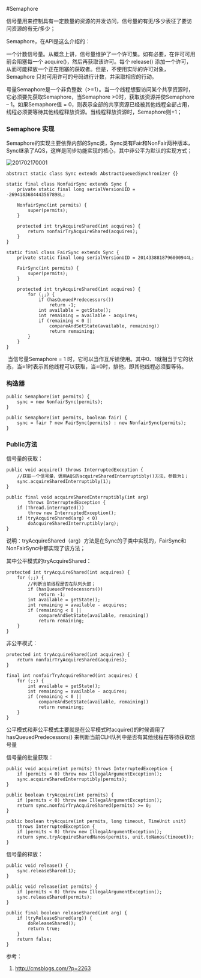 #Semaphore

信号量用来控制具有一定数量的资源的并发访问，信号量的有无/多少表征了要访问资源的有无/多少；

Semaphore，在API是这么介绍的：

​	一个计数信号量。从概念上讲，信号量维护了一个许可集。如有必要，在许可可用前会阻塞每一个 acquire()，然后再获取该许可。每个 release() 添加一个许可，从而可能释放一个正在阻塞的获取者。但是，不使用实际的许可对象，Semaphore 只对可用许可的号码进行计数，并采取相应的行动。

​	号量Semaphore是一个非负整数（>=1）。当一个线程想要访问某个共享资源时，它必须要先获取Semaphore，当Semaphore >0时，获取该资源并使Semaphore – 1。如果Semaphore值 = 0，则表示全部的共享资源已经被其他线程全部占用，线程必须要等待其他线程释放资源。当线程释放资源时，Semaphore则+1；

### Semaphore 实现

Semaphore的实现主要依靠内部的Sync类，Sync类有Fair和NonFair两种版本，Sync继承了AQS，这样是同步功能实现的核心，其中非公平为默认的实现方式；

![201702170001](http://cmsblogs.qiniudn.com/wp-content/uploads/2017/05/201702170001_thumb.jpg)

```
abstract static class Sync extends AbstractQueuedSynchronizer {}

static final class NonfairSync extends Sync {
    private static final long serialVersionUID = -2694183684443567898L;

    NonfairSync(int permits) {
        super(permits);
    }

    protected int tryAcquireShared(int acquires) {
        return nonfairTryAcquireShared(acquires);
    }
}

static final class FairSync extends Sync {
    private static final long serialVersionUID = 2014338818796000944L;

    FairSync(int permits) {
        super(permits);
    }

    protected int tryAcquireShared(int acquires) {
        for (;;) {
            if (hasQueuedPredecessors())
                return -1;
            int available = getState();
            int remaining = available - acquires;
            if (remaining < 0 ||
                compareAndSetState(available, remaining))
                return remaining;
        }
    }
}
```

​	当信号量Semaphore = 1 时，它可以当作互斥锁使用。其中0、1就相当于它的状态，当=1时表示其他线程可以获取，当=0时，排他，即其他线程必须要等待。

### 构造器

```
public Semaphore(int permits) {
    sync = new NonfairSync(permits);
}

public Semaphore(int permits, boolean fair) {
    sync = fair ? new FairSync(permits) : new NonfairSync(permits);
}
```

### Public方法

信号量的获取：

```
public void acquire() throws InterruptedException {
	//获取一个信号量，调用AQS的acquireSharedInterruptibly()方法，参数为1；
	sync.acquireSharedInterruptibly(1);
}

public final void acquireSharedInterruptibly(int arg)
        throws InterruptedException {
    if (Thread.interrupted())
        throw new InterruptedException();
    if (tryAcquireShared(arg) < 0)
        doAcquireSharedInterruptibly(arg);
}
```

说明：tryAcquireShared（arg）方法是在Sync的子类中实现的，FairSync和NonFairSync中都实现了该方法；

其中公平模式的tryAcquireShared：

```
protected int tryAcquireShared(int acquires) {
    for (;;) {
    	//判断当前线程是否在队列头部；
        if (hasQueuedPredecessors())
            return -1;
        int available = getState();
        int remaining = available - acquires;
        if (remaining < 0 ||
            compareAndSetState(available, remaining))
            return remaining;
    }
}
```

非公平模式：

```
protected int tryAcquireShared(int acquires) {
    return nonfairTryAcquireShared(acquires);
}

final int nonfairTryAcquireShared(int acquires) {
    for (;;) {
        int available = getState();
        int remaining = available - acquires;
        if (remaining < 0 ||
            compareAndSetState(available, remaining))
            return remaining;
    }
}
```

公平模式和非公平模式主要就是在公平模式时acquire()的时候调用了 hasQueuedPredecessors() 来判断当前CLH队列中是否有其他线程在等待获取信号量

信号量的批量获取：

```
public void acquire(int permits) throws InterruptedException {
    if (permits < 0) throw new IllegalArgumentException();
    sync.acquireSharedInterruptibly(permits);
}
```

```
public boolean tryAcquire(int permits) {
    if (permits < 0) throw new IllegalArgumentException();
    return sync.nonfairTryAcquireShared(permits) >= 0;
}

public boolean tryAcquire(int permits, long timeout, TimeUnit unit)
    throws InterruptedException {
    if (permits < 0) throw new IllegalArgumentException();
    return sync.tryAcquireSharedNanos(permits, unit.toNanos(timeout));
}
```

信号量的释放：

```
public void release() {
	sync.releaseShared(1);
}
```

```
public void release(int permits) {
	if (permits < 0) throw new IllegalArgumentException();
	sync.releaseShared(permits);
}

public final boolean releaseShared(int arg) {
    if (tryReleaseShared(arg)) {
        doReleaseShared();
        return true;
    }
    return false;
}
```



参考：

1. http://cmsblogs.com/?p=2263